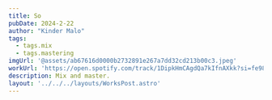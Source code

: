 ```yaml
---
title: So
pubDate: 2024-2-22
author: "Kinder Malo"
tags:
  - tags.mix
  - tags.mastering
imgUrl: '@assets/ab67616d0000b2732891e267a7dd32cd213b00c3.jpeg'
workUrl: 'https://open.spotify.com/track/1DipkHmCAgdQa7kIfnAXkk?si=fe986174eaef4739'
description: Mix and master.
layout: '../../../layouts/WorksPost.astro'
---
```

